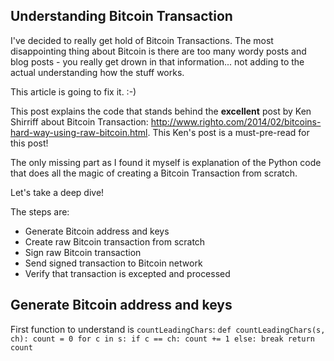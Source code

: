 Understanding Bitcoin Transaction
---------------------------------

I've decided to really get hold of Bitcoin Transactions.
The most disappointing thing about Bitcoin is there are too many wordy posts
and blog posts - you really get drown in that information... not adding to
the actual understanding how the stuff works.

This article is going to fix it.  :-)

This post explains the code that stands behind the **excellent** post by
Ken Shirriff about Bitcoin Transaction:
http://www.righto.com/2014/02/bitcoins-hard-way-using-raw-bitcoin.html.
This Ken's post is a must-pre-read for this post!

The only missing part as I found it myself is explanation of the Python code
that does all the magic of creating a Bitcoin Transaction from scratch.

Let's take a deep dive!

The steps are:
 - Generate Bitcoin address and keys
 - Create raw Bitcoin transaction from scratch
 - Sign raw Bitcoin transaction
 - Send signed transaction to Bitcoin network
 - Verify that transaction is excepted and processed


Generate Bitcoin address and keys
---------------------------------
First function to understand is `countLeadingChars`:
`
def countLeadingChars(s, ch):
    count = 0
    for c in s:
        if c == ch:
            count += 1
        else:
            break
    return count
`


